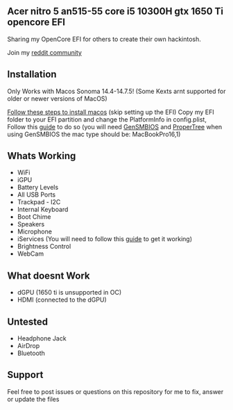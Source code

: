 ## Acer nitro 5 an515-55 core i5 10300H gtx 1650 Ti opencore EFI

Sharing my OpenCore EFI for others to create their own hackintosh.


Join my [reddit community](https://www.reddit.com/r/OpenCoreEFIs)
## Installation

Only Works with Macos Sonoma 14.4-14.7.5! (Some Kexts arnt supported for older or newer versions of MacOS)


[Follow these steps to install macos](https://dortania.github.io/OpenCore-Install-Guide/installer-guide/windows-install.html#downloading-macos) (skip setting up the EFI) Copy my EFI folder to your EFI partition and change the PlatformInfo in config.plist, Follow this [guide](https://dortania.github.io/OpenCore-Install-Guide/config.plist/comet-lake.html#platforminfo) to do so (you will need [GenSMBIOS](https://github.com/corpnewt/GenSMBIOS) and [ProperTree](https://github.com/corpnewt/ProperTree) when using GenSMBIOS the mac type should be: MacBookPro16,1)

## Whats Working

- WiFi
- iGPU
- Battery Levels
- All USB Ports
- Trackpad - I2C
- Internal Keyboard
- Boot Chime
- Speakers
- Microphone
- iServices (You will need to follow this [guide](https://dortania.github.io/OpenCore-Post-Install/universal/iservices.html#using-gensmbios) to get it working)
- Brightness Control
- WebCam
## What doesnt Work

- dGPU (1650 ti is unsupported in OC)
- HDMI (connected to the dGPU)
## Untested

- Headphone Jack
- AirDrop
- Bluetooth

## Support
Feel free to post issues or questions on this repository for me to fix, answer or update the files
